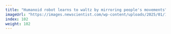 ```yaml
---
title: "Humanoid robot learns to waltz by mirroring people's movements"
imageUrl: "https://images.newscientist.com/wp-content/uploads/2025/01/16100803/SEI_236074608.jpg?width=788"
index: 102
weight: 102
---
```

